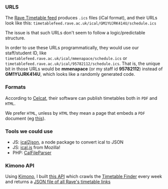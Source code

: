 ### URLS

The [Rave Timetable feed](http://timetablefeed.rave.ac.uk/) produces `.ics` files (iCal format), and their URLs look like this: `timetablefeed.rave.ac.uk/ical/GM1YUJRK414U/schedule.ics`

The issue is that such URLs don't seem to follow a logic/predictable structure. 

In order to use these URLs programmatically, they would use our staff/student ID, like `timetablefeed.rave.ac.uk/ical/mmenapace/schedule.ics` or `timetablefeed.rave.ac.uk/ical/95782112/schedule.ics`. That is, the unique bit in those URLs would be **mmenapace** (or my staff id **95782112**) instead of **GM1YUJRK414U**, which looks like a randomly generated code.

### Formats 

According to [Celcat](http://www.celcat.com/solutions/publication/web-publisher), their software can publish timetables both in `PDF` and `HTML`. 

We prefer `HTML`, unless by `HTML` they mean a page that embeds a `PDF` document (eg [this](http://timetable.rave.ac.uk/g1359.html)).

### Tools we could use

* JS: [ical2json](https://www.npmjs.com/package/ical2json), a node package to convert ical to JSON
* JS: [ical.js](https://github.com/mozilla-comm/ical.js) from Mozilla!
* PHP: [CalFileParser](https://github.com/controlz/CalFileParser)

### Kimono API

Using [Kimono](https://www.kimonolabs.com), I built [this API](https://www.kimonolabs.com/apis/bqslfw3y) which crawls the [Timetable Finder](http://timetable.rave.ac.uk/finder2.html) every week and returns a [JSON file of all Rave's timetable links](https://www.kimonolabs.com/api/bqslfw3y?apikey=70cHLTBzb3rRk8hvkQQJsbb2zBx9EGHQ)

